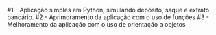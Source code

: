 #1 - Aplicação simples em Python, simulando depósito, saque e extrato bancário.
#2 - Aprimoramento da aplicação com o uso de funções
#3 - Melhoramento da aplicação com o uso de orientação a objetos
